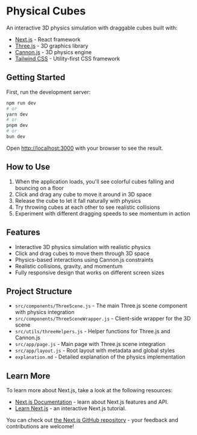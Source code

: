 # Physical Cubes

An interactive 3D physics simulation with draggable cubes built with:

- [Next.js](https://nextjs.org) - React framework
- [Three.js](https://threejs.org/) - 3D graphics library
- [Cannon.js](https://schteppe.github.io/cannon.js/) - 3D physics engine
- [Tailwind CSS](https://tailwindcss.com/) - Utility-first CSS framework

## Getting Started

First, run the development server:

```bash
npm run dev
# or
yarn dev
# or
pnpm dev
# or
bun dev
```

Open [http://localhost:3000](http://localhost:3000) with your browser to see the result.

## How to Use

1. When the application loads, you'll see colorful cubes falling and bouncing on a floor
2. Click and drag any cube to move it around in 3D space
3. Release the cube to let it fall naturally with physics
4. Try throwing cubes at each other to see realistic collisions
5. Experiment with different dragging speeds to see momentum in action

## Features

- Interactive 3D physics simulation with realistic physics
- Click and drag cubes to move them through 3D space
- Physics-based interactions using Cannon.js constraints
- Realistic collisions, gravity, and momentum
- Fully responsive design that works on different screen sizes

## Project Structure

- `src/components/ThreeScene.js` - The main Three.js scene component with physics integration
- `src/components/ThreeSceneWrapper.js` - Client-side wrapper for the 3D scene
- `src/utils/threeHelpers.js` - Helper functions for Three.js and Cannon.js
- `src/app/page.js` - Main page with Three.js scene integration
- `src/app/layout.js` - Root layout with metadata and global styles
- `explanation.md` - Detailed explanation of the physics implementation

## Learn More

To learn more about Next.js, take a look at the following resources:

- [Next.js Documentation](https://nextjs.org/docs) - learn about Next.js features and API.
- [Learn Next.js](https://nextjs.org/learn) - an interactive Next.js tutorial.

You can check out [the Next.js GitHub repository](https://github.com/vercel/next.js) - your feedback and contributions are welcome!
